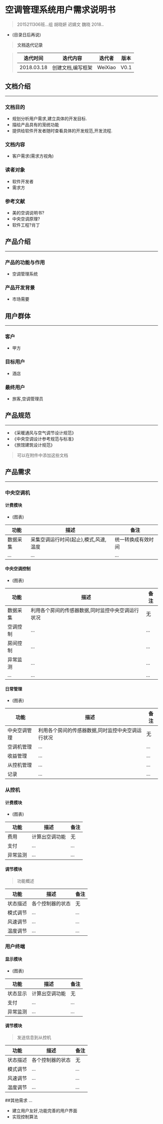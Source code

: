 # 空调管理系统用户需求说明书

> 2015211306班...组
> 胡晓妍 迟婧文 魏晓
> 2018.**.**

* (目录日后再说)

> **文档迭代记录**

> 迭代时间 | 迭代内容 | 迭代者 | 版本
> ------------ | ------------ | ------------ | ------------ 
> 2018.03.18 | 创建文档,编写框架 | WeiXiao | V0.1


## 文档介绍
------

### 文档目的
* 规划分析用户需求,建立具体的开发目标.
* 描绘产品具有的笼统功能
* 提供给软件开发者随时查看具体的开发规范,开发流程.

### 文档内容
* 客户需求(需求方视角)

### 读者对象
* 软件开发者
* 需求方

### 参考文献
* 美的空调说明书?
* 中央空调原理?
* 软件工程?肖丁

## 产品介绍

--- ---

### 产品的功能与作用
* 空调管理系统

### 产品开发背景
* 市场需要

## 用户群体

--- ---

### 客户
* 甲方

### 目标用户
* 酒店

### 最终用户
* 旅客,空调管理员

## 产品规范

--- ---

* 《采暖通风与空气调节设计规范》
* 《中央空调设计参考规范与标准》
* 《旅馆建筑设计规范》

> 可以在附件中添加这些文档

## 产品需求

--- ---

### 中央空调机

#### 计费模块
* (图表)

功能|描述|备注
------|------|------
数据采集| 采集空调运行时间(起止),模式,风速,温度|统一转换成有效时间
...|...|...

#### 中央空调控制
* (图表)

功能|描述|备注
------|------|------
数据采集| 利用各个房间的传感器数据,同时监控中央空调运行状况|无
空调控制|...|...
房间控制|...|...
异常监测|...|...
...|...|...

#### 日常管理
* (图表)

功能|描述|备注
------|------|------
中央空调管理| 利用各个房间的传感器数据,同时监控中央空调运行状况|无
空调机管理|...|...
收益管理|...|...
从控机管理|...|...
记录|...|...


### 从控机

#### 计费模块
* (图表)

功能|描述|备注
------|------|------
费用| 计算出空调功能|无
支付|...|...
异常监测|...|...

#### 调节模块
> 功能概述

功能|描述|备注
------|------|------
状态描述| 各个控制器的状态|无
模式调节|...|...
风速调节|...|...
温度调节|...|...

### 用户终端

#### 显示模块
* (图表)

功能|描述|备注
------|------|------
状态显示| 计算出空调功能|无
支付|...|...
异常监测|...|...

#### 调节模块
> 发送信息到从控机

功能|描述|备注
------|------|------
状态描述| 各个控制器的状态|无
模式调节|...|...
风速调节|...|...
温度调节|...|...

##其他需求
...
* 建立用户友好,功能完善的用户界面
* 实现控制算法




